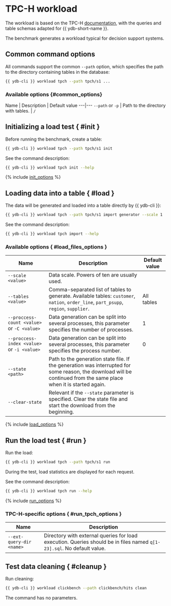 # TPC-H workload

The workload is based on the TPC-H [documentation](https://www.tpc.org/tpc_documents_current_versions/pdf/tpc-h_v2.17.1.pdf), with the queries and table schemas adapted for {{ ydb-short-name }}.

The benchmark generates a workload typical for decision support systems.

## Common command options

All commands support the common `--path` option, which specifies the path to the directory containing tables in the database:

```bash
{{ ydb-cli }} workload tpch --path tpch/s1 ...
```

### Available options {#common_options}

Name | Description | Default value
---|---
`--path` or `-p` | Path to the directory with tables. | `/`

## Initializing a load test { #init }

Before running the benchmark, create a table:

```bash
{{ ydb-cli }} workload tpch --path tpch/s1 init
```

See the command description:

```bash
{{ ydb-cli }} workload tpch init --help
```

{% include [init_options](./_includes/workload/init_options_tpc.md) %}

## Loading data into a table { #load }

The data will be generated and loaded into a table directly by {{ ydb-cli }}:

```bash
{{ ydb-cli }} workload tpch --path tpch/s1 import generator --scale 1
```

See the command description:

```bash
{{ ydb-cli }} workload tpch import --help
```

### Available options { #load_files_options }

Name | Description | Default value
---|---|---
`--scale <value>` | Data scale. Powers of ten are usually used. |
`--tables <value>` | Comma-separated list of tables to generate. Available tables: `customer`, `nation`, `order_line`, `part_psupp`, `region`, `supplier`. | All tables
`--proccess-count <value>` or `-C <value>` | Data generation can be split into several processes, this parameter specifies the number of processes. | 1
`--proccess-index <value>` or `-i <value>` | Data generation can be split into several processes, this parameter specifies the process number. | 0
`--state <path>` | Path to the generation state file. If the generation was interrupted for some reason, the download will be continued from the same place when it is started again. |
`--clear-state` | Relevant if the `--state` parameter is specified. Clear the state file and start the download from the beginning. |

{% include [load_options](./_includes/workload/load_options.md) %}

## Run the load test { #run }

Run the load:

```bash
{{ ydb-cli }} workload tpch --path tpch/s1 run
```

During the test, load statistics are displayed for each request.

See the command description:


```bash
{{ ydb-cli }} workload tpch run --help
```

{% include [run_options](./_includes/workload/run_options.md) %}

### TPC-H-specific options { #run_tpch_options }

Name | Description
---|---
`--ext-query-dir <name>` | Directory with external queries for load execution. Queries should be in files named `q[1-23].sql`. No default value.

## Test data cleaning { #cleanup }

Run cleaning:

```bash
{{ ydb-cli }} workload clickbench --path clickbench/hits clean
```

The command has no parameters.
